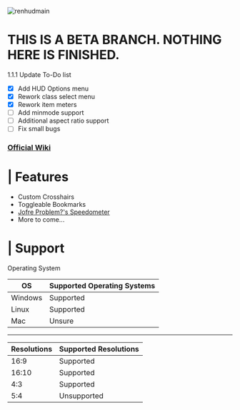 ![renhudmain](https://user-images.githubusercontent.com/87461596/187691644-4a9e2f4b-4342-4989-8715-edc0da91d577.png)

# THIS IS A BETA BRANCH. NOTHING HERE IS FINISHED.

1.1.1 Update To-Do list

- [x] Add HUD Options menu
- [x] Rework class select menu
- [x] Rework item meters
- [ ] Add minmode support
- [ ] Additional aspect ratio support
- [ ] Fix small bugs

### [Official Wiki](https://github.com/LunaXCBN/RenHud-V2/wiki)


# | Features

- Custom Crosshairs
- Toggleable Bookmarks
- [Jofre Problem?'s Speedometer](https://gamebanana.com/mods/378554)
- More to come... <br/>

# | Support

Operating System <br/>

| OS | Supported Operating Systems |
| ----------- | ----------- |
| Windows | Supported |
| Linux | Supported |
| Mac | Unsure |

---------------

| Resolutions | Supported Resolutions |
| ----------- | ----------- |
| 16:9 | Supported |
| 16:10 |  Supported |
| 4:3 | Supported |
| 5:4 | Unsupported |
